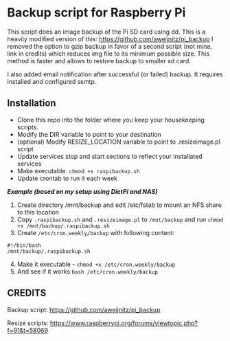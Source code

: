 # Backup script for Raspberry Pi
This script does an image backup of the Pi SD card using dd. This is a heavily modified version of this: https://github.com/aweijnitz/pi_backup I removed the option to gzip backup in favor of a second script (not mine, link in credits) which reduces img file to its minimum possible size. This method is faster and allows to restore backup to smaller sd card.

I also added email notification after successful (or failed) backup. It requires installed and configured ssmtp.

## Installation
- Clone this repo into the folder where you keep your housekeeping scripts.
- Modify the DIR variable to point to your destination
- (optional) Modify RESIZE_LOCATION variable to point to .resizeimage.pl script
- Update services stop and start sections to reflect your installated services
- Make executable. ```chmod +x raspibackup.sh```
- Update crontab to run it each week

___Example (based on my setup using DietPi and NAS)___

1. Create directory /mnt/backup and edit /etc/fstab to mount an NFS share to this location
2. Copy ```.raspibackup.sh``` and ```.resizeimage.pl``` to ```/mnt/backup``` and run ```chmod +x /mnt/backup/.raspibackup.sh```
3. Create ```/etc/cron.weekly/backup``` with following content:
```
#!/bin/bash
/mnt/backup/.raspibackup.sh
```
4. Make it executable - ```chmod +x /etc/cron.weekly/backup```
5. And see if it works ```bash /etc/cron.weekly/backup```


## CREDITS
Backup script:
   https://github.com/aweijnitz/pi_backup
   
Resize scripts:
  https://www.raspberrypi.org/forums/viewtopic.php?f=91&t=58069
